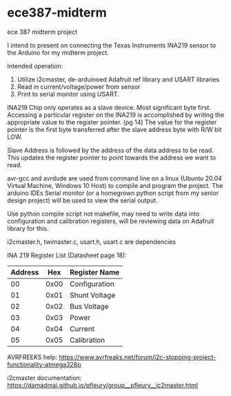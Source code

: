 # ece387-midterm
ece 387 midterm project

I intend to present on connecting the Texas Instruments INA219 sensor to the Arduino for my midterm project.


Intended operation:
1. Utilize i2cmaster, de-arduinoed Adafruit ref library and USART libraries
2. Read in current/voltage/power from sensor
3. Print to serial monitor using USART.


INA219 Chip only operates as a slave device. Most significant byte first. Accessing a particular register on the INA219 is accomplished by writing the appropriate value to the register pointer. (pg 14) The value for the register pointer is the first byte transferred after the slave address byte with R/W bit LOW. 

Slave Address is followed by the address of the data address to be read. This updates the register pointer to point towards the address we want to read.

avr-gcc and avrdude are used from command line on a linux (Ubuntu 20.04 Virtual Machine, Windows 10 Host) to compile and program the project. The arduino IDEs Serial monitor (or a homegrown python script from my senior design project) will be used to view the serial output.

Use python compile script not makefile, may need to write data into configuration and calibration registers, will be reviewing data on Adafruit library for this.

i2cmaster.h, twimaster.c, usart.h, usart.c are dependencies

INA 219 Register List (Datasheet page 18):

| Address      | Hex | Register Name |
| ----------- | ----------- | -----|
| 00     | 0x00       | Configuration |
| 01   | 0x01        | Shunt Voltage |
| 02   | 0x02        | Bus Voltage |
| 03   | 0x03        | Power |
| 04   | 0x04        | Current |
| 05   | 0x05        | Calibration |



AVRFREEKS help: https://www.avrfreaks.net/forum/i2c-stopping-project-functionality-atmega328p

i2cmaster documentation: https://damadmai.github.io/pfleury/group__pfleury__ic2master.html 

